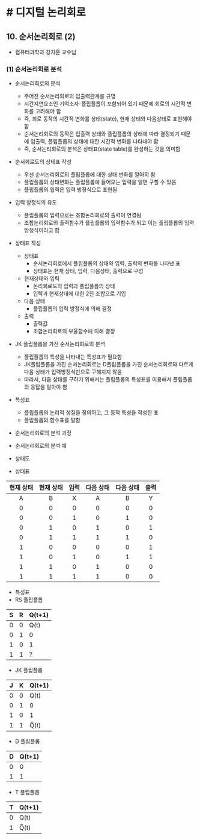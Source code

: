 # # 디지털 논리회로

## 10. 순서논리회로 (2)

- 컴퓨터과학과 강지훈 교수님

### (1) 순서논리회로 분석

- 순서논리회로의 분석
    - 주어진 순서논리회로의 입출력관계를 규명
    - 시간지연요소인 기억소자-플립플롭이 포함되어 있기 때문에 회로의 시간적 변화를 고려해야 함
    - 즉, 회로 동작의 시간적 변화를 상태(state), 현재 상태와 다음상태로 표현해야 함
    - 순서논리회로의 동작은 입출력 상태와 플립플롭의 상태에 따라 결정되기 때문에 입출력, 플립플롭의 상태에 대한 시간적 변화를 나타내야 함
    - 즉, 순서논리회로의 분석은 상태표(state table)를 완성하는 것을 의미함
- 순서회로도의 상태표 작성
    - 우선 순서논리회로의 플립플롭에 대한 상태 변화를 알아햐 함
    - 플립플롭의 상태변화는 플립플롭에 들어오는 입력을 알면 구할 수 있음
    - 플립플롭의 입력은 입력 방정식으로 표현됨
- 입력 방정식의 유도
    - 플립플롭의 입력으로는 조합논리회로의 출력이 연결됨
    - 조합논리회로의 출력함수가 플립플롭의 입력함수가 되고 이는 플립플롭의 입력 방정식이라고 함
- 상태표 작성
    - 상태표
        - 순서논리회로에서 플립플롭의 상태와 입력, 출력의 변화를 나타낸 표
        - 상태표는 현재 상태, 입력, 다음상태, 출력으로 구성
    - 현재상태와 입력
        - 논리회로도의 입력과 플립플롭의 상태
        - 입력과 현재상태에 대한 2진 조합으로 기입
    - 다음 상태
        - 플립플롭의 입력 방정식에 의해 결정
    - 출력
        - 출력값
        - 조합논리회로의 부울함수에 의해 결정
- JK 플립플롭을 가진 순서논리회로의 분석
    - 플립플롭의 특성을 나타내는 특성표가 필요함
    - JK플립플롭을 가진 순서논리회로는 D플립플롭을 가진 순서논리회로와 다르게 다음 상태가 입력방정식만으로 구해지지 않음
    - 따라서, 다음 상태를 구하기 위해서는 플립플롭의 특성표를 이용해서 플립플롭의 응답을 알아야 함
- 특성표
    - 플립플롭의 논리적 성질을 정의하고, 그 동작 특성을 작성한 표
    - 플립플롭의 함수표를 말함
- 순서논리회로의 분석 과정
- 순서논리회로의 분석 예
- 상태도


- 상태표

| 현재 상태 | 현재 상태 | 입력 | 다음 상태 | 다음 상태 | 출력 |
|:-----:|:-----:|:--:|:-----:|:-----:|:--:|
|   A   |   B   | X  |   A   |   B   | Y  |
|   0   |   0   | 0  |   0   |   0   | 0  |
|   0   |   0   | 1  |   0   |   1   | 0  |
|   0   |   1   | 0  |   1   |   0   | 1  |
|   0   |   1   | 1  |   1   |   1   | 0  |
|   1   |   0   | 0  |   0   |   0   | 1  |
|   1   |   0   | 1  |   0   |   1   | 1  |
|   1   |   1   | 0  |   1   |   0   | 0  |
|   1   |   1   | 1  |   1   |   0   | 0  |

- 특성표
- RS 플립플롭

| S | R | Q(t+1) |
|---|---|--------|
| 0 | 0 | Q(t)   |
| 0 | 1 | 0      |
| 1 | 0 | 1      |
| 1 | 1 | ?      |

- JK 플립플롭

| J | K | Q(t+1) |
|---|---|--------|
| 0 | 0 | Q(t)   |
| 0 | 1 | 0      |
| 1 | 0 | 1      |
| 1 | 1 | Q̅(t)  |

- D 플립플롭

| D | Q(t+1) |
|---|--------|
| 0 | 0      |
| 1 | 1      |

- T 플립플롭

| T | Q(t+1) |
|---|--------|
| 0 | Q(t)   |
| 1 | Q̅(t)  |
